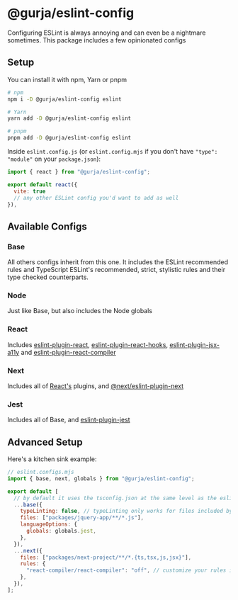 # @gurja/eslint-config

Configuring ESLint is always annoying and can even be a nightmare sometimes.
This package includes a few opinionated configs

## Setup

You can install it with npm, Yarn or pnpm

```sh
# npm
npm i -D @gurja/eslint-config eslint

# Yarn
yarn add -D @gurja/eslint-config eslint

# pnpm
pnpm add -D @gurja/eslint-config eslint
```

Inside `eslint.config.js` (or `eslint.config.mjs` if you don't have `"type": "module"` on your `package.json`):

```javascript
import { react } from "@gurja/eslint-config";

export default react({
  vite: true
  // any other ESLint config you'd want to add as well
}),
```

## Available Configs

### Base

All others configs inherit from this one.
It includes the ESLint recommended rules and TypeScript ESLint's recommended, strict, stylistic rules and their type checked counterparts.

### Node

Just like Base, but also includes the Node globals

### React

Includes [eslint-plugin-react](https://github.com/jsx-eslint/eslint-plugin-react#readme), [eslint-plugin-react-hooks](https://github.com/facebook/react/tree/main/packages/eslint-plugin-react-hooks#readme), [eslint-plugin-jsx-a11y](https://github.com/jsx-eslint/eslint-plugin-jsx-a11y#readme) and [eslint-plugin-react-compiler](https://react.dev/learn/react-compiler#getting-started)

### Next

Includes all of [React's](#react) plugins, and [@next/eslint-plugin-next](https://nextjs.org/docs/app/api-reference/config/eslint)

### Jest

Includes all of Base, and [eslint-plugin-jest](https://github.com/jest-community/eslint-plugin-jest#readme)

## Advanced Setup

Here's a kitchen sink example:

```javascript
// eslint.configs.mjs
import { base, next, globals } from "@gurja/eslint-config";

export default [
  // by default it uses the tsconfig.json at the same level as the eslint config file
  ...base({
    typeLinting: false, // typeLinting only works for files included by a tsconfig.json
    files: ["packages/jquery-app/**/*.js"],
    languageOptions: {
      globals: globals.jest,
    },
  }),
  ...next({
    files: ["packages/next-project/**/*.{ts,tsx,js,jsx}"],
    rules: {
      "react-compiler/react-compiler": "off", // customize your rules if you find it necessary
    },
  }),
];
```
